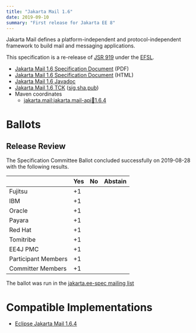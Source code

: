 ```yaml
---
title: "Jakarta Mail 1.6"
date: 2019-09-10
summary: "First release for Jakarta EE 8"
---
```


Jakarta Mail defines a platform-independent and protocol-independent framework to build mail and messaging applications.

This specification is a re-release of [JSR 919](http://jcp.org/en/jsr/detail?id=919) under the [EFSL](https://www.eclipse.org/legal/efsl/).

* [Jakarta Mail 1.6 Specification Document](./mail-spec-1.6.pdf) (PDF)
* [Jakarta Mail 1.6 Specification Document](./mail-spec-1.6.html) (HTML)
* [Jakarta Mail 1.6 Javadoc](./apidocs)
* [Jakarta Mail 1.6 TCK](https://download.eclipse.org/jakartaee/mail/1.6/jakarta-mail-tck-1.6.0.zip) ([sig](https://download.eclipse.org/jakartaee/mail/1.6/jakarta-mail-tck-1.6.0.zip.sig),[sha](https://download.eclipse.org/jakartaee/mail/1.6/jakarta-mail-tck-1.6.0.zip.sha256),[pub](https://jakarta.ee/specifications/jakartaee-spec-committee.pub))
* Maven coordinates
  * [jakarta.mail:jakarta.mail-api:jar:1.6.4](https://central.sonatype.com/artifact/jakarta.mail/jakarta.mail-api/1.6.4/jar)

# Ballots

## Release Review

The Specification Committee Ballot concluded successfully on 2019-08-28 with the following results.

|                       |  Yes    | No      | Abstain  |
|-----------------------|---------|---------|----------|
|Fujitsu                |    +1   |         |          |
|IBM                    |    +1   |         |          |
|Oracle                 |    +1   |         |          |
|Payara                 |    +1   |         |          |
|Red Hat                |    +1   |         |          |
|Tomitribe              |    +1   |         |          |
|EE4J PMC               |    +1   |         |          |
|Participant Members    |    +1   |         |          |
|Committer Members      |    +1   |         |          |

The ballot was run in the [jakarta.ee-spec mailing list](https://www.eclipse.org/lists/jakarta.ee-spec/msg00450.html)

# Compatible Implementations

* [Eclipse Jakarta Mail 1.6.4](https://eclipse-ee4j.github.io/mail/)
